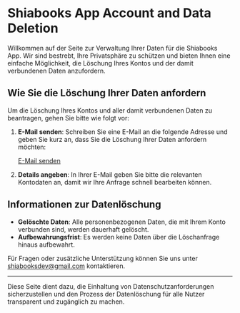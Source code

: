 # Shiabooks App Account and Data Deletion

Willkommen auf der Seite zur Verwaltung Ihrer Daten für die Shiabooks App. Wir sind bestrebt, Ihre Privatsphäre zu schützen und bieten Ihnen eine einfache Möglichkeit, die Löschung Ihres Kontos und der damit verbundenen Daten anzufordern.

## Wie Sie die Löschung Ihrer Daten anfordern

Um die Löschung Ihres Kontos und aller damit verbundenen Daten zu beantragen, gehen Sie bitte wie folgt vor:

1. **E-Mail senden**: Schreiben Sie eine E-Mail an die folgende Adresse und geben Sie kurz an, dass Sie die Löschung Ihrer Daten anfordern möchten:
   
   [E-Mail senden](mailto:shiabooksdev@gmail.com?subject=L%C3%B6schen%20meiner%20Daten&body=Sehr%20geehrtes%20Shiabooks%20Team,%0A%0Abitte%20l%C3%B6schen%20Sie%20meine%20personenbezogenen%20Daten%20aus%20Ihren%20Unterlagen.%20Vielen%20Dank.%0A%0AMit%20freundlichen%20Gr%C3%BC%C3%9Fen,%0A%0A[Ihr%20Name])

2. **Details angeben**: In Ihrer E-Mail geben Sie bitte die relevanten Kontodaten an, damit wir Ihre Anfrage schnell bearbeiten können.

## Informationen zur Datenlöschung

- **Gelöschte Daten**: Alle personenbezogenen Daten, die mit Ihrem Konto verbunden sind, werden dauerhaft gelöscht.
- **Aufbewahrungsfrist**: Es werden keine Daten über die Löschanfrage hinaus aufbewahrt.

Für Fragen oder zusätzliche Unterstützung können Sie uns unter [shiabooksdev@gmail.com](mailto:shiabooksdev@gmail.com) kontaktieren.

---

Diese Seite dient dazu, die Einhaltung von Datenschutzanforderungen sicherzustellen und den Prozess der Datenlöschung für alle Nutzer transparent und zugänglich zu machen.

